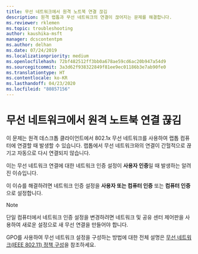 ```yaml
---
title: 무선 네트워크에서 원격 노트북 연결 끊김
description: 원격 랩톱과 무선 네트워크의 연결이 끊어지는 문제를 해결합니다.
ms.reviewer: rklemen
ms.topic: troubleshooting
author: kaushika-msft
manager: dcscontentpm
ms.author: delhan
ms.date: 07/24/2019
ms.localizationpriority: medium
ms.openlocfilehash: 72bf482512ff3bb0a678ae59cd6ac20b947a54d9
ms.sourcegitcommit: 3a3d62f938322849f81ee9ec01186b3e7ab90fe0
ms.translationtype: HT
ms.contentlocale: ko-KR
ms.lasthandoff: 04/23/2020
ms.locfileid: "80857156"
---
```

# <a name="remote-laptop-disconnects-from-wireless-network"></a>무선 네트워크에서 원격 노트북 연결 끊김

이 문제는 원격 데스크톱 클라이언트에서 802.1x 무선 네트워크를 사용하여 랩톱 컴퓨터에 연결할 때 발생할 수 있습니다. 랩톱에서 무선 네트워크와의 연결이 간헐적으로 끊기고 자동으로 다시 연결되지 않습니다.

이는 무선 네트워크 연결에 대한 네트워크 인증 설정이 **사용자 인증**일 때 발생하는 알려진 이슈입니다.

이 이슈를 해결하려면 네트워크 인증 설정을 **사용자 또는 컴퓨터 인증** 또는 **컴퓨터 인증**으로 설정합니다.

 > [!NOTE]  
> 단일 컴퓨터에서 네트워크 인증 설정을 변경하려면 네트워크 및 공유 센터 제어판을 사용하여 새로운 설정으로 새 무선 연결을 만들어야 합니다.

GPO를 사용하여 무선 네트워크 설정을 구성하는 방법에 대한 전체 설명은 [무선 네트워크(IEEE 802.11) 정책 구성](../../../networking/core-network-guide/cncg/wireless/e-wireless-access-deployment.md#bkmk_policies)을 참조하세요.
